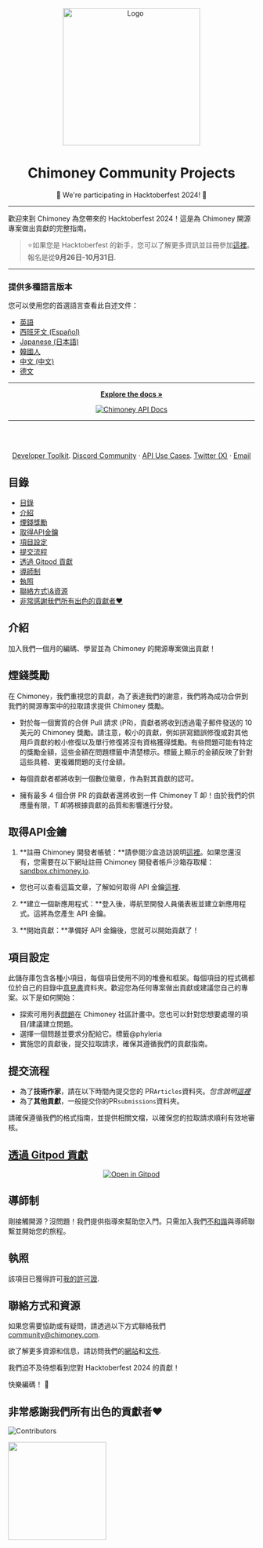 <div align="center" id="initial">
  <a href="https://chimoney.io/" target="_blank">
  <picture>
    <img src="https://chimoney.io/assets/icons/chimoney-purple-logo.svg" width="280" alt="Logo"/>
  </picture>
  </a>
</div>

<h1 align = "center">Chimoney Community Projects</h1>

<p align="center">🎉 We're participating in Hacktoberfest 2024! 🎉</p>

<!-- # Chimoney Hacktoberfest 2024 -->

* * *

歡迎來到 Chimoney 為您帶來的 Hacktoberfest 2024！這是為 Chimoney 開源專案做出貢獻的完整指南。

> ⭐️如果您是 Hacktoberfest 的新手，您可以了解更多資訊並註冊參加[這裡](https://hacktoberfest.com/participation/)。報名是從**9月26日-10月31日**.

* * *

### 提供多種語言版本

您可以使用您的首選語言查看此自述文件：

-   [英語](README.md)
-   [西班牙文 (Español)](README-ES.md)
-   [Japanese (日本語)](README-JP.md)
-   [韓國人](README-KO.md)
-   [中文 (中文)](README-CN.md)
-   [德文](README-GM.md)

* * *

<p align="center">
<a href="https://chimoney.readme.io/reference/introduction" rel="dofollow"><strong>Explore the docs »</strong></a>
</p>
<p align="center">
<a href="https://chimoney.readme.io/reference/introduction" rel="dofollow">
  <img src="https://img.shields.io/badge/Chimoney%20API%20Docs%20%E2%96%BA-670c78" alt="Chimoney API Docs">
</a>

* * *

   <br />
    <br />
 <p align="center">
<a href="https://chimoney.io/toolkit/"><u>Developer Toolkit</u></a>. 
<a href="https://discord.gg/Q3peDrPG95"><u>Discord Community</u></a>
    ·
<a href="https://chimoney.io/api-use-cases/"><u>API Use Cases</u></a>. 
<a href="https://x.com/chimoney_io"><u>Twitter (X)</u></a>
    ·
<a href="mailto:community@chimoney.com"><u>Email</u></a>
  </p>

## 目錄

-   [目錄](#table-of-contents)
-   [介紹](#introduction)
-   [煙錢獎勵](#chimoney-rewards)
-   [取得API金鑰](#obtaining-api-keys)
-   [項目設定](#project-setup)
-   [提交流程](#submission-process)
-   [透過 Gitpod 貢獻](#contribute-via-gitpod)
-   [導師制](#mentorship)
-   [執照](#license)
-   [聯絡方式\\&資源](#contact--resources)
-   [非常感謝我們所有出色的貢獻者❤️](#a-big-thank-you-to-all-our-awesome-contributors-️)

## 介紹

加入我們一個月的編碼、學習並為 Chimoney 的開源專案做出貢獻！

## 煙錢獎勵

在 Chimoney，我們重視您的貢獻，為了表達我們的謝意，我們將為成功合併到我們的開源專案中的拉取請求提供 Chimoney 獎勵。

-   對於每一個實質的合併 Pull 請求 (PR)，貢獻者將收到透過電子郵件發送的 10 美元的 Chimoney 獎勵。請注意，較小的貢獻，例如拼寫錯誤修復或對其他用戶貢獻的較小修復以及單行修復將沒有資格獲得獎勵。有些問題可能有特定的獎勵金額，這些金額在問題標籤中清楚標示。標籤上顯示的金額反映了針對這些具體、更複雜問題的支付金額。

-   每個貢獻者都將收到一個數位徽章，作為對其貢獻的認可。

-   擁有最多 4 個合併 PR 的貢獻者還將收到一件 Chimoney T 卹！由於我們的供應量有限，T 卹將根據貢獻的品質和影響進行分發。

## 取得API金鑰

1.  **註冊 Chimoney 開發者帳號：**請參閱沙盒造訪說明[這裡](https://sandbox.chimoney.io/developers)。如果您還沒有，您需要在以下網址註冊 Chimoney 開發者帳戶沙箱存取權：[sandbox.chimoney.io](https://chimoney.readme.io/reference/sandbox-environment).

-   您也可以查看這篇文章，了解如何取得 API 金鑰[這裡](https://community-chimoney.hashnode.dev/getting-started-with-chimoneys-api-chiconnect).

2.  **建立一個新應用程式：**登入後，導航至開發人員儀表板並建立新應用程式。這將為您產生 API 金鑰。

3.  **開始貢獻：**準備好 API 金鑰後，您就可以開始貢獻了！

## 項目設定

此儲存庫包含各種小項目，每個項目使用不同的堆疊和框架。每個項目的程式碼都位於自己的目錄中[意見書](https://github.com/Chimoney/chimoney-community-projects/tree/main/submissions)資料夾。歡迎您為任何專案做出貢獻或建議您自己的專案。以下是如何開始：

-   探索可用列表[問題](https://github.com/Chimoney/chimoney-community-projects/issues)在 Chimoney 社區計畫中。您也可以針對您想要處理的項目/建議建立問題。
-   選擇一個問題並要求分配給它。標籤@phyleria
-   實施您的貢獻後，提交拉取請求，確保其遵循我們的貢獻指南。

## 提交流程

-   為了**技術作家**，請在以下時間內提交您的 PR`Articles`資料夾。_包含說明[這裡](https://github.com/Chimoney/chimoney-community-projects/tree/main/submissions/Articles)_
-   為了**其他貢獻**，一般提交你的PR`submissions`資料夾。

請確保遵循我們的格式指南，並提供相關文檔，以確保您的拉取請求順利有效地審核。

## [透過 Gitpod 貢獻](https://www.gitpod.io/docs/introduction)

<p align="center">
  <a href="https://gitpod.io/#https://github.com/Chimoney/Community-projects">
    <img src="https://gitpod.io/button/open-in-gitpod.svg" alt="Open in Gitpod">
  </a>
</p>

## 導師制

剛接觸開源？沒問題！我們提供指導來幫助您入門。只需加入我們[不和諧](https://discord.gg/Q3peDrPG95)與導師聯繫並開始您的旅程。

## 執照

該項目已獲得許可[我的許可證](https://github.com/Chimoney/chimoney-community-projects/blob/main/LICENSE).

## 聯絡方式和資源

如果您需要協助或有疑問，請透過以下方式聯絡我們[community@chimoney.com](mailto:community@chimoney.com).

欲了解更多資源和信息，請訪問我們的[網站](https://chimoney.io/)和[文件](https://chimoney.readme.io/reference/introduction).

我們迫不及待想看到您對 Hacktoberfest 2024 的貢獻！

快樂編碼！ 🚀

## 非常感謝我們所有出色的貢獻者❤️

![Contributors](https://contrib.rocks/image?repo=Chimoney/chimoney-community-projects)<br>

<p align="left">
    <a href="#initial">
        <img src="https://img.shields.io/badge/Back_to_Top-%23000000.svg?style=for-the-badge&logo=GitHub&logoColor=white" width="200" padding="#2d2c29" />
    </a>
</p>
